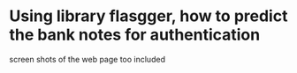 # Using library flasgger, how to predict the bank notes for authentication

screen shots of the web page too included
